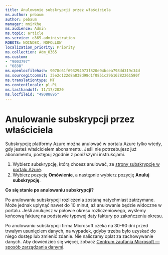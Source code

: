 ```yaml
---
title: Anulowanie subskrypcji przez właściciela
ms.author: pebaum
author: pebaum
manager: mnirkhe
ms.audience: Admin
ms.topic: article
ms.service: o365-administration
ROBOTS: NOINDEX, NOFOLLOW
localization_priority: Priority
ms.collection: Adm_O365
ms.custom:
- "9003797"
- "6838"
ms.openlocfilehash: 9078c61f693294973f820e94bcea798dd319c34d
ms.sourcegitcommit: 35e2c122d8a838d98d1f0851c29b16282261580f
ms.translationtype: MT
ms.contentlocale: pl-PL
ms.lasthandoff: 11/17/2020
ms.locfileid: "49088895"
---
```

# <a name="cancellation-of-a-subscription-by-owner"></a>Anulowanie subskrypcji przez właściciela

Subskrypcję platformy Azure można anulować w portalu Azure tylko wtedy, gdy jesteś właścicielem abonamentu. Jeśli nie potrzebujesz już abonamentu, postępuj zgodnie z poniższymi instrukcjami.

1. Wybierz subskrypcję, którą chcesz anulować, ze [strony subskrypcje w portalu Azure](https://ms.portal.azure.com/#blade/Microsoft_Azure_Billing/SubscriptionsBlade).
2. Wybierz pozycję **Omówienie**, a następnie wybierz pozycję **Anuluj subskrypcję**.

**Co się stanie po anulowaniu subskrypcji?**

Po anulowaniu subskrypcji rozliczenia zostaną natychmiast zatrzymane. Może jednak upłynąć nawet do 10 minut, aż anulowanie będzie widoczne w portalu. Jeśli anulujesz w połowie okresu rozliczeniowego, wyślemy końcową fakturę na podstawie typowej daty faktury po zakończeniu okresu.

Po anulowaniu subskrypcji firma Microsoft czeka na 30-90 dni przed trwałym usunięciem danych, na wypadek, gdyby trzeba było uzyskać do niego dostęp lub zmienić zdanie. Nie naliczamy opłat za zachowywanie danych. Aby dowiedzieć się więcej, zobacz [Centrum zaufania Microsoft — sposób zarządzania danymi](https://www.microsoft.com/trust-center/privacy/data-management#leave).


